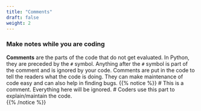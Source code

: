 ```yaml
---
title: "Comments"
draft: false
weight: 2
---
```


### Make notes while you are coding

**Comments** are the parts of the code that do not get evaluated. In Python, they are preceded by the `#` symbol. Anything after the `#` symbol is part of the comment and is ignored by your code. Comments are put in the code to tell the readers what the code is doing. They can make maintenance of code easy and can also help in finding bugs.
    {{% notice %}}
    \# This is a comment. Everything here will be ignored.
    \# Coders use this part to explain/maintain the code.              
    {{% /notice %}}

